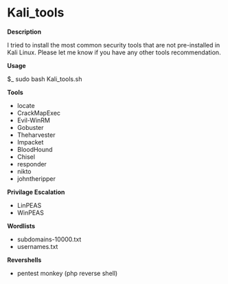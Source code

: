 # Kali_tools
**Description**

I tried to install the most common security tools that are not pre-installed in Kali Linux. Please let me know if you have any other tools recommendation.

**Usage**

$_ sudo bash Kali_tools.sh


**Tools**

- locate
- CrackMapExec
- Evil-WinRM
- Gobuster
- Theharvester
- Impacket
- BloodHound
- Chisel
- responder
- nikto
- johntheripper

**Privilage Escalation**
- LinPEAS
- WinPEAS

**Wordlists**
- subdomains-10000.txt
- usernames.txt

**Revershells**
- pentest monkey (php reverse shell)
